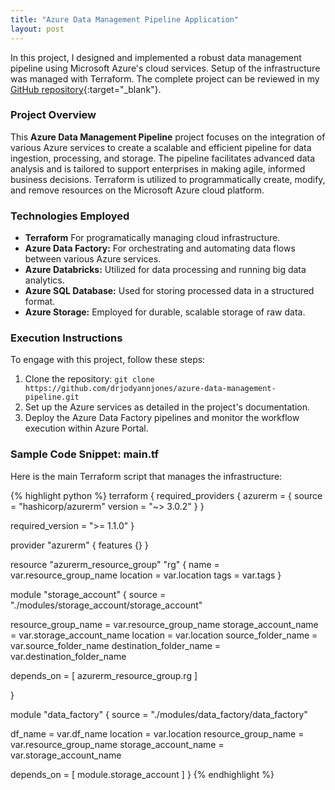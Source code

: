 ```yaml
---
title: "Azure Data Management Pipeline Application"
layout: post
---
```


In this project, I designed and implemented a robust data management pipeline using Microsoft Azure's cloud services. Setup of the infrastructure was managed with Terraform. The complete project can be reviewed in my [GitHub repository](https://github.com/drjodyannjones/azure-data-management-pipeline){:target="\_blank"}.

### Project Overview

This **Azure Data Management Pipeline** project focuses on the integration of various Azure services to create a scalable and efficient pipeline for data ingestion, processing, and storage. The pipeline facilitates advanced data analysis and is tailored to support enterprises in making agile, informed business decisions. Terraform is utilized to programmatically create, modify, and remove resources on the Microsoft Azure cloud platform.

### Technologies Employed

- **Terraform** For programatically managing cloud infrastructure.
- **Azure Data Factory:** For orchestrating and automating data flows between various Azure services.
- **Azure Databricks:** Utilized for data processing and running big data analytics.
- **Azure SQL Database:** Used for storing processed data in a structured format.
- **Azure Storage:** Employed for durable, scalable storage of raw data.

### Execution Instructions

To engage with this project, follow these steps:

1. Clone the repository: `git clone https://github.com/drjodyannjones/azure-data-management-pipeline.git`
2. Set up the Azure services as detailed in the project's documentation.
3. Deploy the Azure Data Factory pipelines and monitor the workflow execution within Azure Portal.

### Sample Code Snippet: main.tf

Here is the main Terraform script that manages the infrastructure:

{% highlight python %}
terraform {
required_providers {
azurerm = {
source = "hashicorp/azurerm"
version = "~> 3.0.2"
}
}

required_version = ">= 1.1.0"
}

provider "azurerm" {
features {}
}

resource "azurerm_resource_group" "rg" {
name = var.resource_group_name
location = var.location
tags = var.tags
}

module "storage_account" {
source = "./modules/storage_account/storage_account"

resource_group_name = var.resource_group_name
storage_account_name = var.storage_account_name
location = var.location
source_folder_name = var.source_folder_name
destination_folder_name = var.destination_folder_name

depends_on = [
azurerm_resource_group.rg
]

}

module "data_factory" {
source = "./modules/data_factory/data_factory"

df_name = var.df_name
location = var.location
resource_group_name = var.resource_group_name
storage_account_name = var.storage_account_name

depends_on = [
module.storage_account
]
}
{% endhighlight %}

